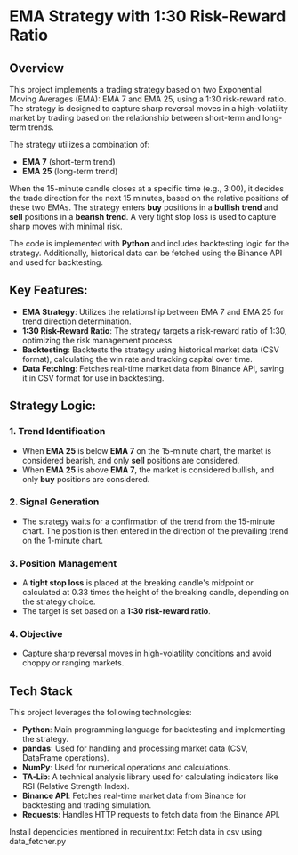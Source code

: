 # EMA Strategy with 1:30 Risk-Reward Ratio

## Overview

This project implements a trading strategy based on two Exponential Moving Averages (EMA): EMA 7 and EMA 25, using a 1:30 risk-reward ratio. The strategy is designed to capture sharp reversal moves in a high-volatility market by trading based on the relationship between short-term and long-term trends.

The strategy utilizes a combination of:
- **EMA 7** (short-term trend)
- **EMA 25** (long-term trend)

When the 15-minute candle closes at a specific time (e.g., 3:00), it decides the trade direction for the next 15 minutes, based on the relative positions of these two EMAs. The strategy enters **buy** positions in a **bullish trend** and **sell** positions in a **bearish trend**. A very tight stop loss is used to capture sharp moves with minimal risk.

The code is implemented with **Python** and includes backtesting logic for the strategy. Additionally, historical data can be fetched using the Binance API and used for backtesting.

## Key Features:

- **EMA Strategy**: Utilizes the relationship between EMA 7 and EMA 25 for trend direction determination.
- **1:30 Risk-Reward Ratio**: The strategy targets a risk-reward ratio of 1:30, optimizing the risk management process.
- **Backtesting**: Backtests the strategy using historical market data (CSV format), calculating the win rate and tracking capital over time.
- **Data Fetching**: Fetches real-time market data from Binance API, saving it in CSV format for use in backtesting.

## Strategy Logic:

### 1. Trend Identification
- When **EMA 25** is below **EMA 7** on the 15-minute chart, the market is considered bearish, and only **sell** positions are considered.
- When **EMA 25** is above **EMA 7**, the market is considered bullish, and only **buy** positions are considered.

### 2. Signal Generation
- The strategy waits for a confirmation of the trend from the 15-minute chart. The position is then entered in the direction of the prevailing trend on the 1-minute chart.

### 3. Position Management
- A **tight stop loss** is placed at the breaking candle's midpoint or calculated at 0.33 times the height of the breaking candle, depending on the strategy choice.
- The target is set based on a **1:30 risk-reward ratio**.

### 4. Objective
- Capture sharp reversal moves in high-volatility conditions and avoid choppy or ranging markets.

## Tech Stack

This project leverages the following technologies:

- **Python**: Main programming language for backtesting and implementing the strategy.
- **pandas**: Used for handling and processing market data (CSV, DataFrame operations).
- **NumPy**: Used for numerical operations and calculations.
- **TA-Lib**: A technical analysis library used for calculating indicators like RSI (Relative Strength Index).
- **Binance API**: Fetches real-time market data from Binance for backtesting and trading simulation.
- **Requests**: Handles HTTP requests to fetch data from the Binance API.


Install dependicies mentioned in requirent.txt
Fetch data in csv using data_fetcher.py


 
